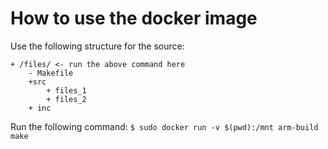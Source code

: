 # How to use the docker image

Use the following structure for the source:

```
+ /files/ <- run the above command here
    - Makefile
    +src
        + files_1
        + files_2
    + inc
```

Run the following command:
`$ sudo docker run -v $(pwd):/mnt arm-build make`
